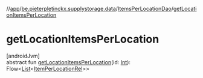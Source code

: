 //[app](../../../index.md)/[be.pieterpletinckx.supplystorage.data](../index.md)/[ItemsPerLocationDao](index.md)/[getLocationItemsPerLocation](get-location-items-per-location.md)

# getLocationItemsPerLocation

[androidJvm]\
abstract fun [getLocationItemsPerLocation](get-location-items-per-location.md)(id: [Int](https://kotlinlang.org/api/latest/jvm/stdlib/kotlin/-int/index.html)): Flow&lt;[List](https://kotlinlang.org/api/latest/jvm/stdlib/kotlin.collections/-list/index.html)&lt;[ItemPerLocationRel](../-item-per-location-rel/index.md)&gt;&gt;
